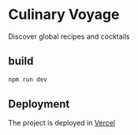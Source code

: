 # Culinary Voyage

Discover global recipes and cocktails

## build

```bash
npm run dev
```

## Deployment
The project is deployed in [Vercel](https://culinary-voyage.vercel.app/)
